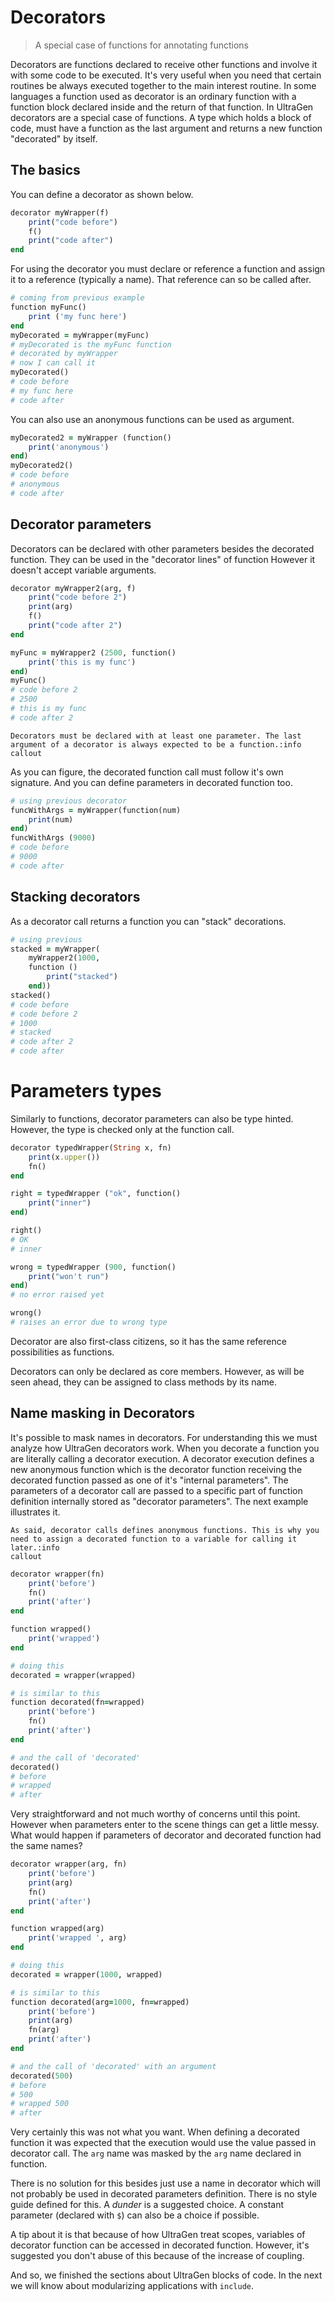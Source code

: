 # Decorators

>A special case of functions for annotating functions

Decorators are functions declared to receive other functions and involve it with some code to be executed. It's very useful when you need that certain routines be always executed together to the main interest routine. In some languages a function used as decorator is an ordinary function with a function block declared inside and the return of that function. In UltraGen decorators are a special case of functions. A type which holds a block of code, must have a function as the last argument and returns a new function "decorated" by itself.

## The basics

You can define a decorator as shown below.

```ruby
decorator myWrapper(f)
    print("code before")
    f()
    print("code after")
end
```

For using the decorator you must declare or reference a function and assign it to a reference (typically a name). That reference can so be called after.

```ruby
# coming from previous example
function myFunc()
    print ('my func here')
end
myDecorated = myWrapper(myFunc)
# myDecorated is the myFunc function
# decorated by myWrapper
# now I can call it
myDecorated()
# code before
# my func here
# code after
```

You can also use an anonymous functions can be used as argument.

```ruby
myDecorated2 = myWrapper (function()
    print('anonymous')
end)
myDecorated2()
# code before
# anonymous
# code after
```

## Decorator parameters

Decorators can be declared with other parameters besides the decorated function. They can be used in the "decorator lines" of function However it doesn't accept variable arguments.

```ruby
decorator myWrapper2(arg, f)
    print("code before 2")
    print(arg)
    f()
    print("code after 2")
end

myFunc = myWrapper2 (2500, function()
    print('this is my func')
end)
myFunc()
# code before 2
# 2500
# this is my func
# code after 2
```

```callout
Decorators must be declared with at least one parameter. The last argument of a decorator is always expected to be a function.:info
callout
```

As you can figure, the decorated function call must follow it's own signature. And you can define parameters in decorated function too.

```ruby
# using previous decorator
funcWithArgs = myWrapper(function(num)
    print(num)
end)
funcWithArgs (9000)
# code before
# 9000
# code after
```

## Stacking decorators

As a decorator call returns a function you can "stack" decorations.

```ruby
# using previous
stacked = myWrapper(
    myWrapper2(1000, 
    function ()
        print("stacked")
    end))
stacked()
# code before
# code before 2
# 1000
# stacked
# code after 2
# code after
```

# Parameters types

Similarly to functions, decorator parameters can also be type hinted. However, the type is checked only at the function call.

```ruby
decorator typedWrapper(String x, fn)
    print(x.upper())
    fn()
end

right = typedWrapper ("ok", function()
    print("inner")
end)

right()
# OK
# inner

wrong = typedWrapper (900, function()
    print("won't run")
end)
# no error raised yet

wrong()
# raises an error due to wrong type
```

Decorator are also first-class citizens, so it has the same reference possibilities as functions.

Decorators can only be declared as core members. However, as will be seen ahead, they can be assigned to class methods by its name.

## Name masking in Decorators

It's possible to mask names in decorators. For understanding this we must analyze how UltraGen decorators work. When you decorate a function you are literally calling a decorator execution. A decorator execution defines a new anonymous function which is the decorator function receiving the decorated function passed as one of it's "internal parameters". The parameters of a decorator call are passed to a specific part of function definition internally stored as "decorator parameters". The next example illustrates it.

```callout
As said, decorator calls defines anonymous functions. This is why you need to assign a decorated function to a variable for calling it later.:info
callout
```

```ruby
decorator wrapper(fn)
    print('before')
    fn()
    print('after')
end

function wrapped()
    print('wrapped')
end

# doing this
decorated = wrapper(wrapped)

# is similar to this
function decorated(fn=wrapped)
    print('before')
    fn()
    print('after')
end

# and the call of 'decorated'
decorated()
# before
# wrapped
# after
```

Very straightforward and not much worthy of concerns until this point. However when parameters enter to the scene things can get a little messy. What would happen if parameters of decorator and decorated function had the same names?

```ruby
decorator wrapper(arg, fn)
    print('before')
    print(arg)
    fn()
    print('after')
end

function wrapped(arg)
    print('wrapped ', arg)
end

# doing this
decorated = wrapper(1000, wrapped)

# is similar to this
function decorated(arg=1000, fn=wrapped)
    print('before')
    print(arg)
    fn(arg)
    print('after')
end

# and the call of 'decorated' with an argument
decorated(500)
# before
# 500
# wrapped 500
# after
```

Very certainly this was not what you want. When defining a decorated function it was expected that the execution would use the value passed in decorator call. The `arg` name was masked by the `arg` name declared in function.

There is no solution for this besides just use a name in decorator which will not probably be used in decorated parameters definition. There is no style guide defined for this. A *dunder* is a suggested choice. A constant parameter (declared with `$`) can also be a choice if possible.

A tip about it is that because of how UltraGen treat scopes, variables of decorator function can be accessed in decorated function. However, it's suggested you don't abuse of this because of the increase of coupling.

And so, we finished the sections about UltraGen blocks of code. In the next we will know about modularizing applications with `include`.
